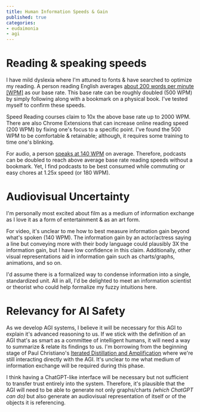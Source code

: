 ```yaml
---
title: Human Information Speeds & Gain
published: true
categories:
- eudaimonia
- agi
---
```


# Reading & speaking speeds 
I have mild dyslexia where I'm attuned to fonts & have searched to optimize my reading. 
A person reading English averages [about 200 words per minute [WPM]](https://secure.execuread.com/facts/) as our base rate. 
This base rate can be roughly doubled (500 WPM) by simply following along with a bookmark on a physical book. 
I've tested myself to confirm these speeds. 

Speed Reading courses claim to 10x the above base rate up to 2000 WPM.
There are also Chrome Extensions that can increase online reading speed (200 WPM) by fixing one's focus to a specific point. 
I've found the 500 WPM to be comfortable & retainable; although, it requires some training to time one's blinking.

For audio, a person [speaks at 140 WPM](https://tfcs.baruch.cuny.edu/speaking-rate/) on average. 
Therefore, podcasts can be doubled to reach above average base rate reading speeds without a bookmark.
Yet, I find podcasts to be best consumed while commuting or easy chores at 1.25x speed (or 180 WPM).

# Audiovisual Uncertainty
I'm personally most excited about film as a medium of information exchange as I love it as a form of entertainment & as an art form.

For video, it's unclear to me how to best measure information gain beyond what's spoken (140 WPM). 
The information gain by an actor/actress saying a line but conveying more with their body language 
could plausibly 3X the information gain, but I have low confidence in this claim.
Additionally, other visual representations aid in information gain such as charts/graphs, animations, and so on.

I'd assume there is a formalized way to condense information into a single, standardized unit. 
All in all, I'd be delighted to meet an information scientist or theorist who could help formalize my fuzzy intuitions here.

# Relevancy for AI Safety 
As we develop AGI systems, I believe it will be necessary for this AGI to explain it's advanced reasoning to us.
If we stick with the definition of an AGI that's as smart as a committee of intelligent humans, it will need a way to summarize & relate its findings to us.
I'm borrowing from the beginning stage of Paul Christiano's [Iterated Distillation and Amplification](https://www.lesswrong.com/posts/HqLxuZ4LhaFhmAHWk/iterated-distillation-and-amplification-1)
where we're still interacting directly with the AGI. 
It's unclear to me what medium of information exchange will be required during this phase. 

I think having a ChatGPT-like interface will be necessary but not sufficient to transfer trust entirely into the system. 
Therefore, it's plausible that the AGI will need to be able to generate not only graphs/charts _(which ChatGPT can do)_
but also generate an audiovisual representation of itself or of the objects it is referencing.
